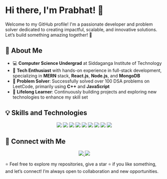 # Hi there, I'm Prabhat! 👋

Welcome to my GitHub profile! I'm a passionate developer and problem solver dedicated to creating impactful, scalable, and innovative solutions. Let’s build something amazing together! 🚀

## 🚀 About Me

- 💻 **Computer Science Undergrad** at Siddaganga Institute of Technology  
- 🌟 **Tech Enthusiast** with hands-on experience in full-stack development, specializing in **MERN** stack, **React.js**, **Node.js**, and **MongoDB**  
- 🧩 **Problem Solver**: Successfully solved over 100 DSA problems on LeetCode, primarily using **C++** and **JavaScript**  
- 🎯 **Lifelong Learner**: Continuously building projects and exploring new technologies to enhance my skill set

## 💡 Skills and Technologies

<p align="center">
  <img src="https://img.shields.io/badge/MongoDB-4EA94B?style=for-the-badge&logo=mongodb&logoColor=white" />
  <img src="https://img.shields.io/badge/Express.js-000000?style=for-the-badge&logo=express&logoColor=white" />
  <img src="https://img.shields.io/badge/React-61DAFB?style=for-the-badge&logo=react&logoColor=black" />
  <img src="https://img.shields.io/badge/Next.js-000000?style=for-the-badge&logo=nextdotjs&logoColor=white" />
  <img src="https://img.shields.io/badge/Node.js-339933?style=for-the-badge&logo=nodedotjs&logoColor=white" />
  <img src="https://img.shields.io/badge/TypeScript-3178C6?style=for-the-badge&logo=typescript&logoColor=white" />
  <img src="https://img.shields.io/badge/Tailwind CSS-06B6D4?style=for-the-badge&logo=tailwindcss&logoColor=white" />
  <img src="https://img.shields.io/badge/Java-ED8B00?style=for-the-badge&logo=java&logoColor=white" />
  <img src="https://img.shields.io/badge/JavaScript-F7DF1E?style=for-the-badge&logo=javascript&logoColor=black" />
</p>


## 🔗 Connect with Me

<p align="center">
  <a href="https://www.linkedin.com/in/prabhatkishor/">
    <img src="https://img.shields.io/badge/LinkedIn-0077B5?style=for-the-badge&logo=linkedin&logoColor=white" />
  </a>
  <a href="https://leetcode.com/u/prabhatkishor789s/">
    <img src="https://img.shields.io/badge/LeetCode-FFA116?style=for-the-badge&logo=leetcode&logoColor=black" />
  </a>
</p>

⭐️ Feel free to explore my repositories, give a star ⭐️ if you like something, and let’s connect! I’m always open to collaboration and new opportunities.
